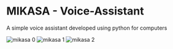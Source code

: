 # MIKASA - Voice-Assistant
A simple voice assistant developed using python for computers


![mikasa 0](https://user-images.githubusercontent.com/74132905/146148860-e6040b69-8701-40dd-85a7-63d390d394af.png)
![mikasa 1](https://user-images.githubusercontent.com/74132905/146148874-dc996388-f2da-43ed-959d-5a9817413d66.png)
![mikasa 2](https://user-images.githubusercontent.com/74132905/146148889-082e253e-c5e5-4711-80e0-3757ff70883d.png)
